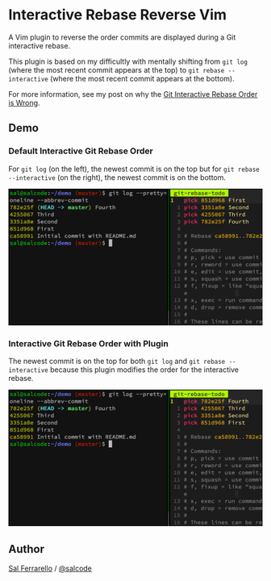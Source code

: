 # Interactive Rebase Reverse Vim

A Vim plugin to reverse the order commits are displayed during a Git interactive rebase.

This plugin is based on my difficultly with mentally shifting from
`git log` (where the most recent commit appears at the top)
to `git rebase --interactive` (where the most recent commit appears at the bottom).

For more information, see my post on why the [Git Interactive Rebase Order is Wrong](https://salferrarello.com/git-interactive-rebase-order-is-wrong).

## Demo

### Default Interactive Git Rebase Order

For `git log` (on the left), the newest commit is on the top but for `git rebase --interactive` (on the right), the newest commit is on the bottom.

![Screenshot of Git Log and Git Rebase Interactive showing in one case the newest commit is at the top and in the other case the newest commit is at the bottom.](images/git-rebase-interactive-no-plugin.jpg)

### Interactive Git Rebase Order with Plugin

The newest commit is on the top for both `git log` and `git rebase --interactive` because this plugin modifies the order for the interactive rebase.

![Screenshot of Git Log and Git Rebase Interactive with Plugin showing in both cases the newest commit is at the top.](images/git-rebase-interactive-w-plugin.jpg)

## Author

[Sal Ferrarello](https://salferrarello.com) / [@salcode](https://twitter.com/salcode)
